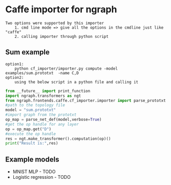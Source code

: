 # Caffe importer for ngraph

    Two options were supported by this importer
        1. cmd line mode => give all the options in the cmdline just like "caffe"
        2. calling importer through python script 

## Sum example
    
    option1: 
        python cf_importer/importer.py compute -model examples/sum.prototxt  -name C,D
    option2: 
        using the below script in a python file and calling it

```python
from __future__ import print_function
import ngraph.transformers as ngt
from ngraph.frontends.caffe.cf_importer.importer import parse_prototxt
#path to the topology file
model = "sum.prototxt"
#import graph from the prototxt
op_map = parse_net_def(model,verbose=True)
#get the op handle for any layer
op = op_map.get("D")
#execute the op handle
res = ngt.make_transformer().computation(op)()
print("Result is:",res)

```

## Example models

- MNIST MLP - TODO
- Logistic regression - TODO
